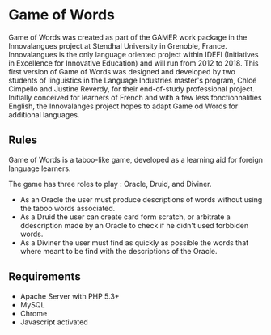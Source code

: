 Game of Words
================

Game of Words was created as part of the GAMER work package in the Innovalangues project at Stendhal University in Grenoble, France. Innovalangues is the only language oriented project within IDEFI (Initiatives in Excellence for Innovative Education) and will run from 2012 to 2018. This first version of Game of Words was designed and developed by two students of linguistics in the Language Industries master's program, Chloé Cimpello and Justine Reverdy, for their end-of-study professional project. Initially conceived for learners of French and with a few less fonctionnalities English, the Innovalanges project hopes to adapt Game od Words for additional languages.

Rules
-------
Game of Words is a taboo-like game, developed as a learning aid for foreign language learners. 

The game has three roles to play : Oracle, Druid, and Diviner.
* As an Oracle the user must produce descriptions of words without using the taboo words associated.
* As a Druid the user can create card form scratch, or arbitrate a ddescription made by an Oracle to check if he didn't used forbbiden words.
* As a Diviner the user must find as quickly as possible the words that where meant to be find with the descriptions of the Oracle.

Requirements
-------------
* Apache Server with PHP 5.3+
* MySQL
* Chrome
* Javascript activated



